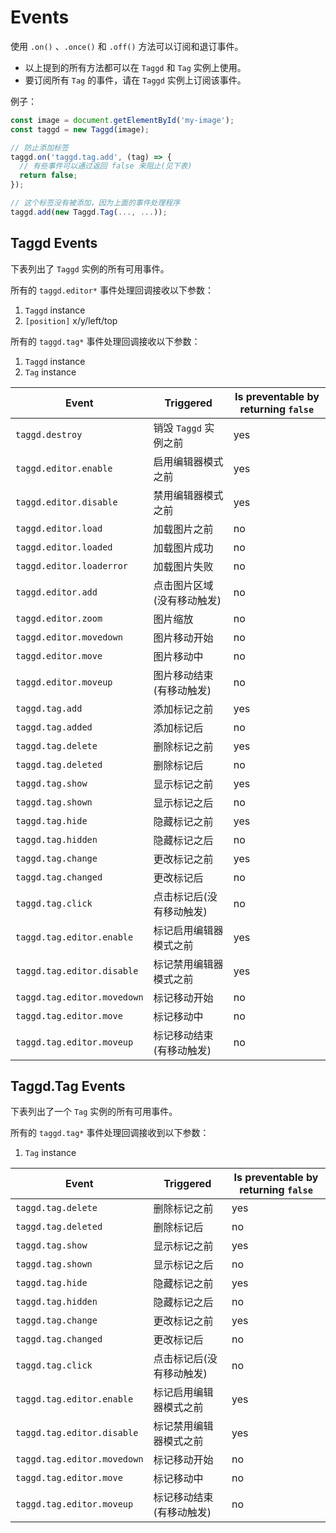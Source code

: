 # Events

使用 `.on()` 、`.once()` 和 `.off()` 方法可以订阅和退订事件。

- 以上提到的所有方法都可以在 `Taggd` 和 `Tag` 实例上使用。
- 要订阅所有 `Tag` 的事件，请在 `Taggd` 实例上订阅该事件。

例子：

```js
const image = document.getElementById('my-image');
const taggd = new Taggd(image);

// 防止添加标签
taggd.on('taggd.tag.add', (tag) => {
  // 有些事件可以通过返回 false 来阻止(见下表)
  return false;
});

// 这个标签没有被添加，因为上面的事件处理程序
taggd.add(new Taggd.Tag(..., ...));
```

## Taggd Events

下表列出了 `Taggd` 实例的所有可用事件。

所有的 `taggd.editor*` 事件处理回调接收以下参数：

1. `Taggd` instance
2. `[position]` x/y/left/top

所有的 `taggd.tag*` 事件处理回调接收以下参数：

1. `Taggd` instance
2. `Tag` instance

| Event                       | Triggered                  | Is preventable by returning `false` |
| --------------------------- | -------------------------- | ----------------------------------- |
| `taggd.destroy`             | 销毁 `Taggd` 实例之前      | yes                                 |
| `taggd.editor.enable`       | 启用编辑器模式之前         | yes                                 |
| `taggd.editor.disable`      | 禁用编辑器模式之前         | yes                                 |
| `taggd.editor.load`         | 加载图片之前               | no                                  |
| `taggd.editor.loaded`       | 加载图片成功               | no                                  |
| `taggd.editor.loaderror`    | 加载图片失败               | no                                  |
| `taggd.editor.add`          | 点击图片区域(没有移动触发) | no                                  |
| `taggd.editor.zoom`         | 图片缩放                   | no                                  |
| `taggd.editor.movedown`     | 图片移动开始               | no                                  |
| `taggd.editor.move`         | 图片移动中                 | no                                  |
| `taggd.editor.moveup`       | 图片移动结束(有移动触发)   | no                                  |
| `taggd.tag.add`             | 添加标记之前               | yes                                 |
| `taggd.tag.added`           | 添加标记后                 | no                                  |
| `taggd.tag.delete`          | 删除标记之前               | yes                                 |
| `taggd.tag.deleted`         | 删除标记后                 | no                                  |
| `taggd.tag.show`            | 显示标记之前               | yes                                 |
| `taggd.tag.shown`           | 显示标记之后               | no                                  |
| `taggd.tag.hide`            | 隐藏标记之前               | yes                                 |
| `taggd.tag.hidden`          | 隐藏标记之后               | no                                  |
| `taggd.tag.change`          | 更改标记之前               | yes                                 |
| `taggd.tag.changed`         | 更改标记后                 | no                                  |
| `taggd.tag.click`           | 点击标记后(没有移动触发)   | no                                  |
| `taggd.tag.editor.enable`   | 标记启用编辑器模式之前     | yes                                 |
| `taggd.tag.editor.disable`  | 标记禁用编辑器模式之前     | yes                                 |
| `taggd.tag.editor.movedown` | 标记移动开始               | no                                  |
| `taggd.tag.editor.move`     | 标记移动中                 | no                                  |
| `taggd.tag.editor.moveup`   | 标记移动结束(有移动触发)   | no                                  |

## Taggd.Tag Events

下表列出了一个 `Tag` 实例的所有可用事件。

所有的 `taggd.tag*` 事件处理回调接收到以下参数：

1. `Tag` instance

| Event                       | Triggered                | Is preventable by returning `false` |
| --------------------------- | ------------------------ | ----------------------------------- |
| `taggd.tag.delete`          | 删除标记之前             | yes                                 |
| `taggd.tag.deleted`         | 删除标记后               | no                                  |
| `taggd.tag.show`            | 显示标记之前             | yes                                 |
| `taggd.tag.shown`           | 显示标记之后             | no                                  |
| `taggd.tag.hide`            | 隐藏标记之前             | yes                                 |
| `taggd.tag.hidden`          | 隐藏标记之后             | no                                  |
| `taggd.tag.change`          | 更改标记之前             | yes                                 |
| `taggd.tag.changed`         | 更改标记后               | no                                  |
| `taggd.tag.click`           | 点击标记后(没有移动触发) | no                                  |
| `taggd.tag.editor.enable`   | 标记启用编辑器模式之前   | yes                                 |
| `taggd.tag.editor.disable`  | 标记禁用编辑器模式之前   | yes                                 |
| `taggd.tag.editor.movedown` | 标记移动开始             | no                                  |
| `taggd.tag.editor.move`     | 标记移动中               | no                                  |
| `taggd.tag.editor.moveup`   | 标记移动结束(有移动触发) | no                                  |
